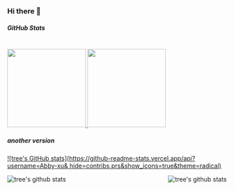### Hi there 👋

<!--
**Abby-xu/Abby-xu** is a ✨ _special_ ✨ repository because its `README.md` (this file) appears on your GitHub profile.

Here are some ideas to get you started:

- 🔭 I’m currently working on ...
- 🌱 I’m currently learning ...
- 👯 I’m looking to collaborate on ...
- 🤔 I’m looking for help with ...
- 💬 Ask me about ...
- 📫 How to reach me: ...
- 😄 Pronouns: ...
- ⚡ Fun fact: ...
-->

##### GitHub Stats
<br/>

<a href="https://github.com/Abby-xu">
  <img height="180em" src="https://github-readme-stats.vercel.app/api?username=Abby-xu&theme=buefy&show_icons=true" />
  <img height="180em" src="https://github-readme-stats.vercel.app/api/top-langs/?username=Abby-xu&theme=buefy&layout=compact" />
</a>

<br/>


##### another version

[![tree's GitHub stats](https://github-readme-stats.vercel.app/api?username=Abby-xu& hide=contribs,prs&show_icons=true&theme=radical)](https://github.com/anuraghazra/github-readme-stats)

<!-- ![](https://activity-graph.herokuapp.com/graph?username=wangrongding&theme=github) -->

<div align="center">
    <a href="https://github.com/littleTreeme">
        <img align="left" src="https://github-readme-stats.vercel.app/api?username=Abby-xu&show_icons=truee&include_all_commits=true&theme=onedark&hide=prs" alt="tree's github stats"/>
    </a>
    <a href="https://github.com/littleTreeme">
        <img align="right" src="https://github-readme-stats.vercel.app/api/top-langs/?username=Abby-xu&layout=compact&show_icons=truee&include_all_commits=true&theme=onedark&card_width=230" alt="tree's github stats"/>
    </a>
</div>
